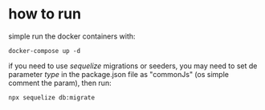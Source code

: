 # how to run

simple run the docker containers with: 

```
docker-compose up -d
```

if you need to use *sequelize* migrations or seeders, you may need to set de parameter *type* in the package.json file as "commonJs" (os simple comment the param), then run:

```
npx sequelize db:migrate
```
